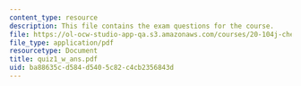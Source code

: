 ```yaml
---
content_type: resource
description: This file contains the exam questions for the course.
file: https://ol-ocw-studio-app-qa.s3.amazonaws.com/courses/20-104j-chemicals-in-the-environment-toxicology-and-public-health-be-104j-spring-2005/ba88635cd584d5405c82c4cb2356843d_quiz1_w_ans.pdf
file_type: application/pdf
resourcetype: Document
title: quiz1_w_ans.pdf
uid: ba88635c-d584-d540-5c82-c4cb2356843d
---
```

